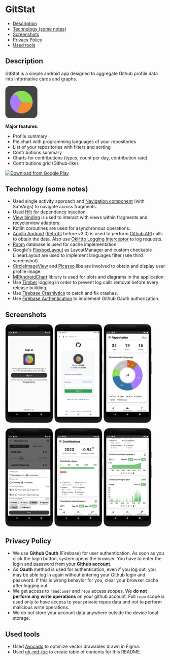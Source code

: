 # GitStat

* [Description](#description)
* [Technology (some notes)](#technology-some-notes)
* [Screenshots](#screenshots)
* [Privacy Policy](#privacy-policy)
* [Used tools](#used-tools)

## Description

GitStat is a simple android app designed to aggregate Github profile data into informative cards and graphs.

<img src="doc/logo.png" width="20%"/>  

**Major features**:
- Profile summary
- Pie chart with programming languages of your repositories
- List of your repositories with filters and sorting
- Contributions summary
- Charts for contributions (types, count per day, contribution rate)
- Contributions grid (Github-like)

[<img src="https://play.google.com/intl/en_us/badges/static/images/badges/en_badge_web_generic.png" height=100 
alt="Download from Google Play">](https://play.google.com/store/apps/details?id=by.alexandr7035.gitstat)

## Technology (some notes)

- Used single activity approach and [Navigation component](https://developer.android.com/guide/navigation) (with SafeArgs) to navigate across fragments.
- Used [Hilt](https://dagger.dev/hilt/) for dependency injection.
- [View binding](https://developer.android.com/topic/libraries/view-binding) is used to interact with views within fragments and recyclerview adapters.
- Kotlin coroutines are used for asynchronous operations.
- [Apollo Android](https://github.com/apollographql/apollo-android) ([Retrofit](https://github.com/square/retrofit) before v3.0) is used to perform [Github API](https://docs.github.com/en/rest) calls to obtain the data. Also use [OkHttp Logging Interceptor](https://github.com/square/okhttp/tree/master/okhttp-logging-interceptor) to log requests.
- [Room](https://developer.android.com/jetpack/androidx/releases/room) database is used for cache implementation.
- Google's [FlexboxLayout](https://github.com/google/flexbox-layout) as LayoutManager and custom checkable LinearLayout are 
used to implement languages filter (see third screenshot).
- [CircleImageView](https://github.com/hdodenhof/CircleImageView) and [Picasso](https://github.com/square/picasso) libs are involved to obtain and display user profile image.
- [MPAndroidChart](https://github.com/PhilJay/MPAndroidChart) library is used for plots and diagrams in the application.
- Use [Timber](https://github.com/JakeWharton/timber) logging in order to prevent log calls removal before every release building.
- Use [Firebase Crashlytics](https://firebase.google.com/products/crashlytics) to catch and fix crashes.
- Use [Firebase Authentication](https://firebase.google.com/products/auth) to implement Github Oauth authorization.

## Screenshots

<p align="left">
<img src="doc/screenshot_login.png" width="30%"/>
<img src="doc/screenshot_oauth.png" width="30%"/>
<img src="doc/screenshot_repositories_stat.png" width="30%"/>
</p>

<p align="left">
<img src="doc/screenshot_filters.png" width="30%"/>
<img src="doc/screenshot_contributions_1.png" width="30%"/>
<img src="doc/screenshot_contributions_2.png" width="30%"/>
</p>

## Privacy Policy
- We use **Github Oauth** (Firebase) for user authentication. As soon as you click the login button, system opens the browser.  You have to enter the login and password from your **Github account**.
- As **Oauth** method is used for authentication, even if you log out, you may be able log in again without entering your Github login and password. If this is wrong behavior for you, clear your browser cache after logging out.
- We get access to ```read:user``` and ```repo``` access scopes. We **do not perform any write operations** on your github account. Full ```repo``` scope is used only to have access to your private repos data and not to perform malicious write operations.
- We do not store your account data anywhere outside the device local storage.

## Used tools
- Used [Avocado](https://github.com/alexjlockwood/avocado) to optimize vector drawables drawn in Figma.
- Used [gh-md-toc](https://github.com/ekalinin/github-markdown-toc) to create table of contents for this README.

